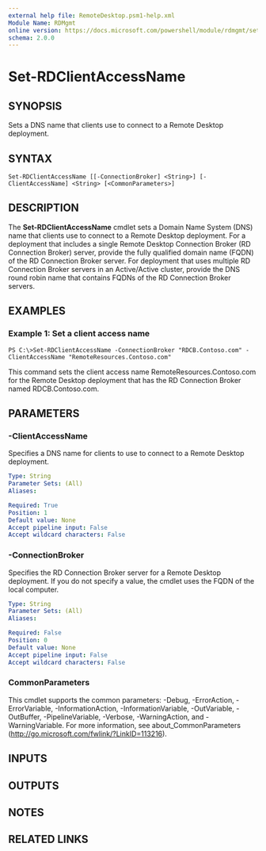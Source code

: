 ```yaml
---
external help file: RemoteDesktop.psm1-help.xml
Module Name: RDMgmt
online version: https://docs.microsoft.com/powershell/module/rdmgmt/set-rdclientaccessname?view=windowsserver2012-ps&wt.mc_id=ps-gethelp
schema: 2.0.0
---
```


# Set-RDClientAccessName

## SYNOPSIS
Sets a DNS name that clients use to connect to a Remote Desktop deployment.

## SYNTAX

```
Set-RDClientAccessName [[-ConnectionBroker] <String>] [-ClientAccessName] <String> [<CommonParameters>]
```

## DESCRIPTION
The **Set-RDClientAccessName** cmdlet sets a Domain Name System (DNS) name that clients use to connect to a Remote Desktop deployment.
For a deployment that includes a single Remote Desktop Connection Broker (RD Connection Broker) server, provide the fully qualified domain name (FQDN) of the RD Connection Broker server.
For deployment that uses multiple RD Connection Broker servers in an Active/Active cluster, provide the DNS round robin name that contains FQDNs of the RD Connection Broker servers.

## EXAMPLES

### Example 1: Set a client access name
```
PS C:\>Set-RDClientAccessName -ConnectionBroker "RDCB.Contoso.com" -ClientAccessName "RemoteResources.Contoso.com"
```

This command sets the client access name RemoteResources.Contoso.com for the Remote Desktop deployment that has the RD Connection Broker named RDCB.Contoso.com.

## PARAMETERS

### -ClientAccessName
Specifies a DNS name for clients to use to connect to a Remote Desktop deployment.

```yaml
Type: String
Parameter Sets: (All)
Aliases:

Required: True
Position: 1
Default value: None
Accept pipeline input: False
Accept wildcard characters: False
```

### -ConnectionBroker
Specifies the RD Connection Broker server for a Remote Desktop deployment.
If you do not specify a value, the cmdlet uses the FQDN of the local computer.

```yaml
Type: String
Parameter Sets: (All)
Aliases:

Required: False
Position: 0
Default value: None
Accept pipeline input: False
Accept wildcard characters: False
```

### CommonParameters
This cmdlet supports the common parameters: -Debug, -ErrorAction, -ErrorVariable, -InformationAction, -InformationVariable, -OutVariable, -OutBuffer, -PipelineVariable, -Verbose, -WarningAction, and -WarningVariable. For more information, see about_CommonParameters (http://go.microsoft.com/fwlink/?LinkID=113216).

## INPUTS

## OUTPUTS

## NOTES

## RELATED LINKS

